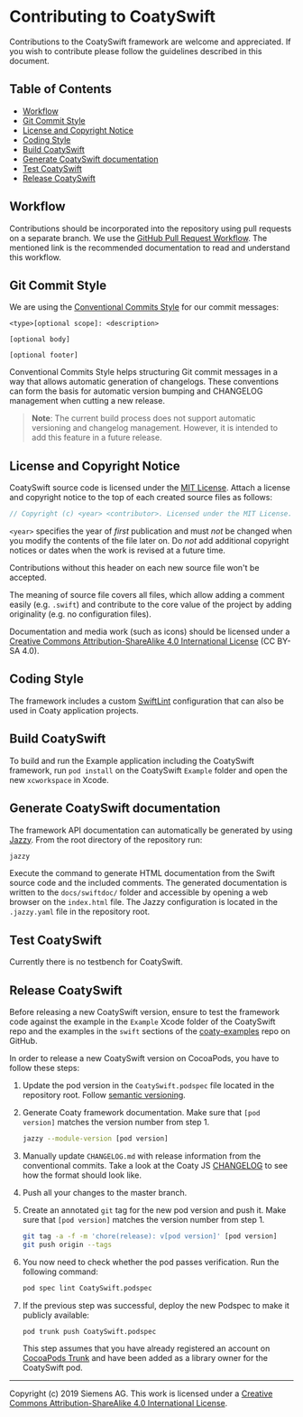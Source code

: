 # Contributing to CoatySwift

Contributions to the CoatySwift framework are welcome and appreciated.
If you wish to contribute please follow the guidelines described in this document.

## Table of Contents

* [Workflow](#workflow)
* [Git Commit Style](#git-commit-style)
* [License and Copyright Notice](#license-and-copyright-notice)
* [Coding Style](#coding-style)
* [Build CoatySwift](#build-coatyswift)
* [Generate CoatySwift documentation](#generate-coatyswift-documentation)
* [Test CoatySwift](#test-coatyswift)
* [Release CoatySwift](#release-coatyswift)

## Workflow

Contributions should be incorporated into the repository using pull requests on
a separate branch. We use the [GitHub Pull Request Workflow](https://guides.github.com/introduction/flow/).
The mentioned link is the recommended documentation to read and understand this workflow.

## Git Commit Style

We are using the [Conventional Commits Style](https://conventionalcommits.org/)
for our commit messages:

```
<type>[optional scope]: <description>

[optional body]

[optional footer]
```

Conventional Commits Style helps structuring Git commit messages in a way that
allows automatic generation of changelogs. These conventions can form the basis
for automatic version bumping and CHANGELOG management when cutting a new
release.

> **Note**: The current build process does not support automatic versioning and changelog
> management. However, it is intended to add this feature in a future release.

## License and Copyright Notice

CoatySwift source code is licensed under the [MIT License](https://opensource.org/licenses/MIT).
Attach a license and copyright notice to the top of each created source files as follows:

```swift
// Copyright (c) <year> <contributor>. Licensed under the MIT License.
```

`<year>` specifies the year of *first* publication and must *not* be changed
when you modify the contents of the file later on. Do *not* add additional
copyright notices or dates when the work is revised at a future time.

Contributions without this header on each new source file won't be accepted.

The meaning of source file covers all files, which allow adding a comment easily
(e.g. `.swift`) and contribute to the core value of the project by adding
originality (e.g. no configuration files).

Documentation and media work (such as icons) should be licensed under
a [Creative Commons Attribution-ShareAlike 4.0 International License](http://creativecommons.org/licenses/by-sa/4.0/)
(CC BY-SA 4.0).

## Coding Style

The framework includes a custom [SwiftLint](https://github.com/realm/SwiftLint)
configuration that can also be used in Coaty application projects.

## Build CoatySwift

To build and run the Example application including the CoatySwift framework, run
`pod install` on the CoatySwift `Example` folder and open the new `xcworkspace`
in Xcode.

## Generate CoatySwift documentation

The framework API documentation can automatically be generated by using
[Jazzy](https://github.com/realm/jazzy). From the root directory of the
repository run:

```sh
jazzy
```

Execute the command to generate HTML documentation from the Swift source code
and the included comments. The generated documentation is written to the
`docs/swiftdoc/` folder and accessible by opening a web browser on the `index.html`
file. The Jazzy configuration is located in the `.jazzy.yaml` file in the
repository root.

## Test CoatySwift

Currently there is no testbench for CoatySwift.

## Release CoatySwift

Before releasing a new CoatySwift version, ensure to test the framework code
against the example in the `Example` Xcode folder of the CoatySwift repo and the
examples in the `swift` sections of the
[coaty-examples](https://github.com/coatyio/coaty-examples) repo on GitHub.

In order to release a new CoatySwift version on CocoaPods, you have to follow
these steps:

1. Update the pod version in the `CoatySwift.podspec` file located in the
   repository root. Follow [semantic versioning](https://semver.org/).
2. Generate Coaty framework documentation. Make sure that `[pod version]`
   matches the version number from step 1.

   ```sh
   jazzy --module-version [pod version]
   ```

3. Manually update `CHANGELOG.md` with release information from the conventional
   commits. Take a look at the Coaty JS
   [CHANGELOG](https://github.com/coatyio/coaty-js/blob/master/CHANGELOG.md) to
   see how the format should look like.
4. Push all your changes to the master branch.
5. Create an annotated `git` tag for the new pod version and push it. Make sure
   that `[pod version]` matches the version number from step 1.

   ```sh
   git tag -a -f -m 'chore(release): v[pod version]' [pod version]
   git push origin --tags
   ```

6. You now need to check whether the pod passes verification. Run the following command:

   ```sh
   pod spec lint CoatySwift.podspec
   ```

7. If the previous step was successful, deploy the new Podspec to make it
   publicly available:

   ```sh
   pod trunk push CoatySwift.podspec
   ```

   This step assumes that you have already registered an account on
   [CocoaPods
   Trunk](https://guides.cocoapods.org/making/getting-setup-with-trunk.html) and
   have been added as a library owner for the CoatySwift pod.

---
Copyright (c) 2019 Siemens AG. This work is licensed under a
[Creative Commons Attribution-ShareAlike 4.0 International License](http://creativecommons.org/licenses/by-sa/4.0/).
